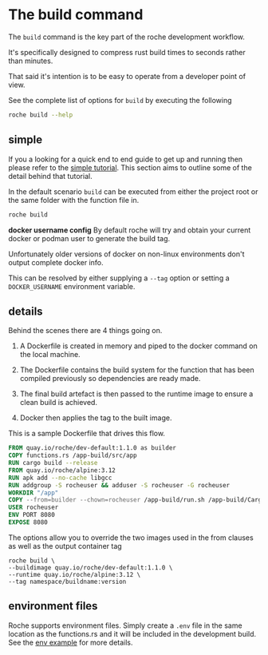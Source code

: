 # The build command

The `build` command is the key part of the roche development workflow. 

It's specifically designed to compress rust build times to seconds rather than minutes.

That said it's intention is to be easy to operate from a developer point of view.

See the complete list of options for `build` by executing the following

```bash
roche build --help
```

## simple

If you a looking for a quick end to end guide to get up and running then please refer to the [simple tutorial](/tutorials/simple.md).
This section aims to outline some of the detail behind that tutorial.

In the default scenario `build` can be executed from either the project root or the same folder with the function file in.

```bash
roche build
```

**docker username config**
By default roche will try and obtain your current docker or podman user to generate the build tag. 

Unfortunately older versions of docker on non-linux environments don't output complete docker info.

This can be resolved by either supplying a `--tag` option or setting a `DOCKER_USERNAME` environment variable. 

## details

Behind the scenes there are 4 things going on.

1. A Dockerfile is created in memory and piped to the docker command on the local machine.

2. The Dockerfile contains the build system for the function that has been compiled previously so dependencies are ready made.

3. The final build artefact is then passed to the runtime image to ensure a clean build is achieved.

4. Docker then applies the tag to the built image.

This is a sample Dockerfile that drives this flow.

```Dockerfile
FROM quay.io/roche/dev-default:1.1.0 as builder
COPY functions.rs /app-build/src/app
RUN cargo build --release
FROM quay.io/roche/alpine:3.12
RUN apk add --no-cache libgcc
RUN addgroup -S rocheuser && adduser -S rocheuser -G rocheuser
WORKDIR "/app"
COPY --from=builder --chown=rocheuser /app-build/run.sh /app-build/Cargo.toml /app-build/target/debug/roche-service INCLUDE_ENV ./
USER rocheuser
ENV PORT 8080
EXPOSE 8080
```

The options allow you to override the two images used in the from clauses as well as the output container tag

```
roche build \
--buildimage quay.io/roche/dev-default:1.1.0 \
--runtime quay.io/roche/alpine:3.12 \
--tag namespace/buildname:version
```

## environment files

Roche supports environment files.
Simply create a `.env` file in the same location as the functions.rs and it will be included in the development build.
See the [env example](https://github.com/roche-rs/roche/tree/main/examples/env) for more details.